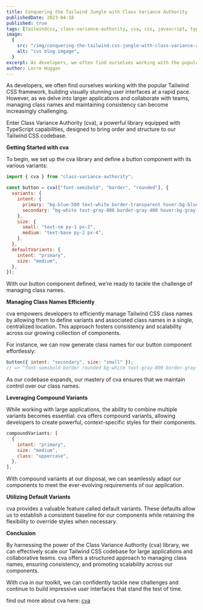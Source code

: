 ```yaml
---
title: Conquering the Tailwind Jungle with Class Variance Authority
publishedDate: 2023-04-18
published: true
tags: [tailwindcss, class-variance-authority, cva, css, javascript, typescript]
image:
  {
    src: "/img/conquering-the-tailwind-css-jungle-with-class-variance-authority.png",
    alt: "cvs blog imgage",
  }
excerpt: As developers, we often find ourselves working with the popular Tailwind CSS framework, building visually stunning user interfaces at a rapid pace. However, as we delve into larger applications and collaborate with teams, managing class names and maintaining consistency can become increasingly challenging.
author: Lorre Huggan
---
```


As developers, we often find ourselves working with the popular Tailwind CSS framework, building visually stunning user interfaces at a rapid pace. However, as we delve into larger applications and collaborate with teams, managing class names and maintaining consistency can become increasingly challenging.

Enter Class Variance Authority (cva), a powerful library equipped with TypeScript capabilities, designed to bring order and structure to our Tailwind CSS codebase.

**Getting Started with cva**

To begin, we set up the cva library and define a button component with its various variants:

```javascript
import { cva } from "class-variance-authority";

const button = cva(["font-semibold", "border", "rounded"], {
  variants: {
    intent: {
      primary: "bg-blue-500 text-white border-transparent hover:bg-blue-600",
      secondary: "bg-white text-gray-800 border-gray-400 hover:bg-gray-100",
    },
    size: {
      small: "text-sm py-1 px-2",
      medium: "text-base py-2 px-4",
    },
  },
  defaultVariants: {
    intent: "primary",
    size: "medium",
  },
});
```

With our button component defined, we're ready to tackle the challenge of managing class names.

**Managing Class Names Efficiently**

cva empowers developers to efficiently manage Tailwind CSS class names by allowing them to define variants and associated class names in a single, centralized location. This approach fosters consistency and scalability across our growing collection of components.

For instance, we can now generate class names for our button component effortlessly:

```javascript
button({ intent: "secondary", size: "small" });
// => "font-semibold border rounded bg-white text-gray-800 border-gray-400 hover:bg-gray-100 text-sm py-1 px-2"
```

As our codebase expands, our mastery of cva ensures that we maintain control over our class names.

**Leveraging Compound Variants**

While working with large applications, the ability to combine multiple variants becomes essential. cva offers compound variants, allowing developers to create powerful, context-specific styles for their components.

```javascript
compoundVariants: [
  {
    intent: "primary",
    size: "medium",
    class: "uppercase",
  },
],
```

With compound variants at our disposal, we can seamlessly adapt our components to meet the ever-evolving requirements of our application.

**Utilizing Default Variants**

cva provides a valuable feature called default variants. These defaults allow us to establish a consistent baseline for our components while retaining the flexibility to override styles when necessary.

**Conclusion**

By harnessing the power of the Class Variance Authority (cva) library, we can effectively scale our Tailwind CSS codebase for large applications and collaborative teams. cva offers a structured approach to managing class names, ensuring consistency, and promoting scalability across our components.

With cva in our toolkit, we can confidently tackle new challenges and continue to build impressive user interfaces that stand the test of time.

find out more about cva here: [cva](https://cva.style/docs)

